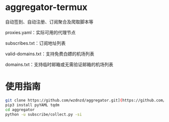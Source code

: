 # aggregator-termux
自动签到、自动注册、订阅聚合及爬取脚本等

proxies.yaml：实际可用的代理节点

subscribes.txt：订阅地址列表

valid-domains.txt：支持免费白嫖的机场列表

domains.txt：支持临时邮箱或无需验证邮箱的机场列表

# 使用指南
```bash
git clone https://github.com/wzdnzd/aggregator.git](https://github.com/ghost331188/aggregator-termux.git
pip3 install pyYAML tqdm
cd aggregator
python -u subscribe/collect.py -si
